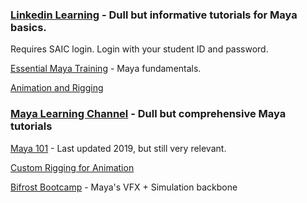 ### [Linkedin Learning](https://learning.linkedin.com/) - Dull but informative tutorials for Maya basics.

Requires SAIC login. Login with your student ID and password.

[Essential Maya Training](https://www.linkedin.com/learning/maya-2025-essential-training) - Maya fundamentals. 

[Animation and Rigging](https://www.linkedin.com/learning/3d-animation-and-rigging/create-rigging-and-animation-with-maya?u=2219506)	 

### [Maya Learning Channel](https://www.youtube.com/channel/UCHmAXsicpLK2EHMZo5_BtDA) - Dull but comprehensive Maya tutorials

[Maya 101](https://www.youtube.com/playlist?list=PLD8E5717592CF5C26) - Last updated 2019, but still very relevant.

[Custom Rigging for Animation](https://www.youtube.com/watch?v=MV4XRgmTynY&list=PL8hZ6hQCGHMXKqaX9Og4Ow52jsU_Y5veH)

[Bifrost Bootcamp](https://www.youtube.com/watch?v=nAdfNbrMBcw&list=PL8hZ6hQCGHMVPQy_O6UE-ENezKiZ8r-Sr) - Maya's VFX + Simulation backbone
